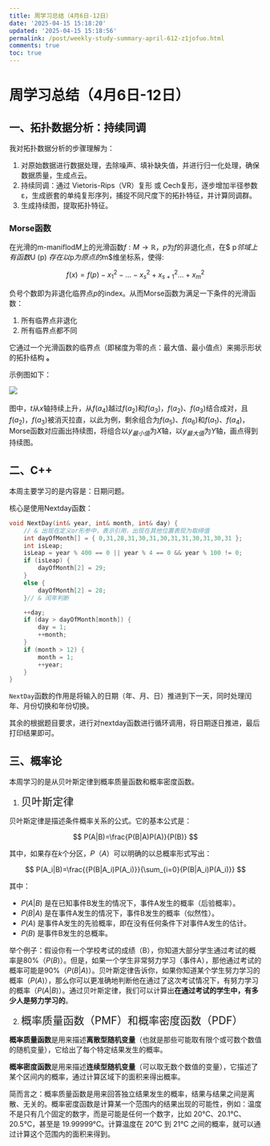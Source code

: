 ```yaml
---
title: 周学习总结（4月6日-12日）
date: '2025-04-15 15:18:20'
updated: '2025-04-15 15:18:56'
permalink: /post/weekly-study-summary-april-612-z1jofuo.html
comments: true
toc: true
---
```




# 周学习总结（4月6日-12日）

## 一、拓扑数据分析：持续同调

我对拓扑数据分析的步骤理解为：

1. 对原始数据进行数据处理，去除噪声、填补缺失值，并进行归一化处理，确保数据质量，生成点云。
2. 持续同调：通过 Vietoris-Rips（VR）复形 或 Cech复形，逐步增加半径参数ε，生成嵌套的单纯复形序列，捕捉不同尺度下的拓扑特征，并计算同调群。
3. 生成持续图，提取拓扑特征。

### Morse函数

在光滑的m-maniflod$M$上的光滑函数$f : M→ \mathbb{R}$，$p$为$f$的非退化点，在$ p$邻域上有函数$U (p) $存在以$p$为原点的$m$维坐标系，使得:

$$
f (x) = f (p)-x_1^2-…-x_s^2+x^2_{s+1}…+x_m^2
$$

负号个数即为非退化临界点$p$的index。从而Morse函数为满足一下条件的光滑函数：

1. 所有临界点非退化
2. 所有临界点都不同

它通过一个光滑函数的临界点（即梯度为零的点：最大值、最小值点）来揭示形状的拓扑结构 **。**

示例图如下：

![](https://mysynotebook.oss-cn-hongkong.aliyuncs.com/img/%E5%B1%8F%E5%B9%95%E6%88%AA%E5%9B%BE%202025-04-01%20104608.png)​

图中，$t$从$x$轴持续上升，从$f (a_4)$越过$f (a_2)$和$f(a_3)$，$f (a_2)$、$f(a_3)$结合成对，且$f (a_2)$，$f(a_3)$被消灭拉直，以此为例，剩余组合为$f (a_5)$、$f(a_6)$和$f (a_1)$、$f(a_4)$，Morse函数对应画出持续图，将组合以$y_{最小值}$为$X$轴，以$y_{最大值}$为$Y$轴，画点得到持续图。

## 二、C++

本周主要学习的是内容是：日期问题。

核心是使用Nextday函数：

```c++
void NextDay(int& year, int& month, int& day) {
	// & 出现在定义or形参中，表示引用，出现在其他位置表现为取缔值
	int dayOfMonth[] = { 0,31,28,31,30,31,30,31,31,30,31,30,31 };
	int isLeap;
	isLeap = year % 400 == 0 || year % 4 == 0 && year % 100 != 0;
	if (isLeap) {
		dayOfMonth[2] = 29;
	}
	else {
		dayOfMonth[2] = 28;
	}// & 闰年判断

	++day;
	if (day > dayOfMonth[month]) {
		day = 1;
		++month;
	}
	if (month > 12) {
		month = 1;
		++year;
	}
}
```

​`NextDay`​ 函数的作用是将输入的日期（年、月、日）推进到下一天，同时处理闰年、月份切换和年份切换。

其余的根据题目要求，进行对nextday函数进行循环调用，将日期逐日推进，最后打印结果即可。

## 三、概率论

本周学习的是从贝叶斯定律到概率质量函数和概率密度函数。

1. <span data-type="text" style="font-size: 21px;">贝叶斯定律</span>

贝叶斯定律是描述条件概率关系的公式。它的基本公式是：

$$
P(A|B)=\frac{P(B|A)P(A)}{P(B)}
$$

其中，如果存在$k$个分区，$P（A）$可以明确的以总概率形式写出：

$$
P(A_i|B)=\frac{{P(B|A_i)P(A_i)}}{\sum_{i=0}{P(B|A_i)P(A_i)}}
$$

其中：

* $P(A|B)$ 是在已知事件B发生的情况下，事件A发生的概率（后验概率）。
* $P(B|A)$ 是在事件A发生的情况下，事件B发生的概率（似然性）。
* $P(A)$ 是事件A发生的先验概率，即在没有任何条件下对事件A发生的估计。
* $P(B)$ 是事件B发生的总概率。

举个例子：假设你有一个学校考试的成绩（B），你知道大部分学生通过考试的概率是80%（$P(B)$）。但是，如果一个学生非常努力学习（事件A），那他通过考试的概率可能是90%（$P(B|A)$）。贝叶斯定律告诉你，如果你知道某个学生努力学习的概率（$P(A )$），那么你可以更准确地判断他在通过了这次考试情况下，有努力学习的概率（$P(A|B)$）。通过贝叶斯定律，我们可以计算出**在通过考试的学生中，有多少人是努力学习的**。

2. <span data-type="text" style="font-size: 21px;">概率质量函数（PMF）和概率密度函数（PDF）</span>

**概率质量函数**是用来描述**离散型随机变量**（也就是那些可能取有限个或可数个数值的随机变量），它给出了每个特定结果发生的概率。

**概率密度函数**是用来描述**连续型随机变量**（可以取无数个数值的变量），它描述了某个区间内的概率，通过计算区域下的面积来得出概率。

简而言之：概率质量函数是用来回答独立结果发生的概率，结果与结果之间是离散、无关的。概率密度函数是计算某一个范围内的结果出现的可能性，例如：温度不是只有几个固定的数字，而是可能是任何一个数字，比如 20°C、20.1°C、20.5°C，甚至是 19.99999°C。计算温度在 20°C 到 21°C 之间的概率，就可以通过计算这个范围内的面积来得到。
